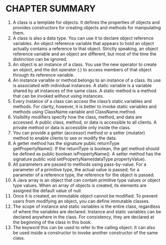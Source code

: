 # CHAPTER SUMMARY
1. A class is a template for objects. It defines the properties of objects and provides constructors for creating objects and methods for manipulating them.
2. A class is also a data type. You can use it to declare object reference variables. An object reference variable that appears to hold an object actually contains a reference to that object. Strictly speaking, an object reference variable and an object are different, but most of the time the distinction can be ignored.
3. An object is an instance of a class. You use the new operator to create an object, and the dot operator (.) to access members of that object through its reference variable.
4. An instance variable or method belongs to an instance of a class. Its use is associated with individual instances. A static variable is a variable shared by all instances of the same class. A static method is a method that can be invoked without using instances.
5. Every instance of a class can access the class’s static variables and methods. For clarity, however, it is better to invoke static variables and methods using ClassName.variable and ClassName.method.
6. Visibility modifiers specify how the class, method, and data are accessed. A public class, method, or data is accessible to all clients. A private method or data is accessible only inside the class.
7. You can provide a getter (accessor) method or a setter (mutator) method to enable clients to see or modify the data.
8. A getter method has the signature public returnType getPropertyName(). If the returnType is boolean, the get method should be defined as public boolean isPropertyName(). A setter method has the signature public void setPropertyName(dataType propertyValue).
9. All parameters are passed to methods using pass-by-value. For a parameter of a primitive type, the actual value is passed; for a parameter of a reference type, the reference for the object is passed.
10. A Java array is an object that can contain primitive type values or object type values. When an array of objects is created, its elements are assigned the default value of null.
11. Once it is created, an immutable object cannot be modified. To prevent users from modifying an object, you can define immutable classes.
12. The scope of instance and static variables is the entire class, regardless of where the variables are declared. Instance and static variables can be declared anywhere in the class. For consistency, they are declared at the beginning of the class in this book.
13. The keyword this can be used to refer to the calling object. It can also be used inside a constructor to invoke another constructor of the same class.
